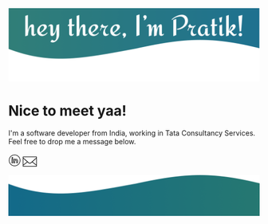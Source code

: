 <img src="https://github.com/praaatik/praaatik/blob/master/header.png">

# Nice to meet yaa! 

I'm a software developer from India, working in Tata Consultancy Services. Feel free to drop me a message below.

<a href="https://www.linkedin.com/in/pratik1320/"><img src="https://github.com/praaatik/praaatik/blob/master/linkedin-circled-shake.gif" width="25px" height="25px" /></a>
<a href="mailto:praaatik.kulkarni@proton.me"><img src="https://github.com/praaatik/praaatik/blob/master/subscribe-1.gif" width="28px" height="28px" /></a>


<img src="https://github.com/praaatik/praaatik/blob/master/footer.png">

